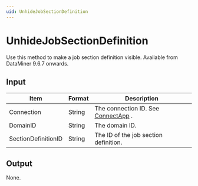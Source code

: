 ```yaml
---
uid: UnhideJobSectionDefinition
---
```


# UnhideJobSectionDefinition

Use this method to make a job section definition visible. Available from DataMiner 9.6.7 onwards.

## Input

| Item                | Format | Description                                                                      |
|---------------------|--------|----------------------------------------------------------------------------------|
| Connection          | String | The connection ID. See [ConnectApp](xref:ConnectApp) . |
| DomainID            | String | The domain ID.                                                                   |
| SectionDefinitionID | String | The ID of the job section definition.                                            |

## Output

None.

